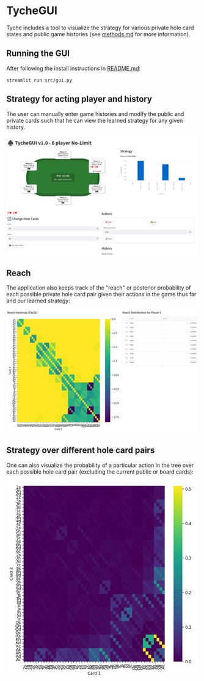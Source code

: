 # TycheGUI

Tyche includes a tool to visualize the strategy for various private hole card states and public game histories (see [methods.md](https://github.com/kilmoretrout/tyche/blob/main/docs/methods.md) for more information). 

## Running the GUI

After following the install instructions in [README.md](https://github.com/kilmoretrout/tyche/blob/main/README.md):

```
streamlit run src/gui.py
```

## Strategy for acting player and history

The user can manually enter game histories and modify the public and private cards such that he can view the learned strategy for any given history. 


![alt text](https://github.com/kilmoretrout/tyche/blob/main/docs/images/gui.png?raw=true)

## Reach

The application also keeps track of the "reach" or posterior probability of each possible private hole card pair given their actions in the game thus far and our learned strategy:

![alt text](https://github.com/kilmoretrout/tyche/blob/main/docs/images/reach.png?raw=true)

## Strategy over different hole card pairs

One can also visualize the probability of a particular action in the tree over each possible hole card pair (excluding the current public or board cards):

![alt text](https://github.com/kilmoretrout/tyche/blob/main/docs/images/strat_heatmap.png?raw=true)



